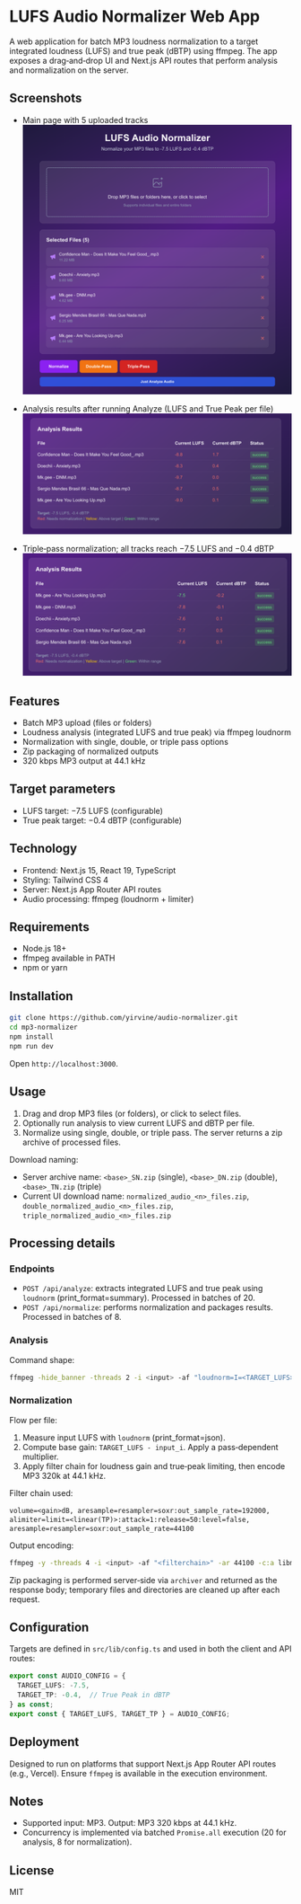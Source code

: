 # LUFS Audio Normalizer Web App

A web application for batch MP3 loudness normalization to a target integrated loudness (LUFS) and true peak (dBTP) using ffmpeg. The app exposes a drag‑and‑drop UI and Next.js API routes that perform analysis and normalization on the server.

## Screenshots

- Main page with 5 uploaded tracks
![Main page — 5 tracks uploaded](public/shot1.png)

- Analysis results after running Analyze (LUFS and True Peak per file)
![Analysis results — LUFS and TP](public/shot2.png)

- Triple‑pass normalization; all tracks reach −7.5 LUFS and −0.4 dBTP
![Triple‑pass normalized to targets](public/shot3.png)

## Features

- Batch MP3 upload (files or folders)
- Loudness analysis (integrated LUFS and true peak) via ffmpeg loudnorm
- Normalization with single, double, or triple pass options
- Zip packaging of normalized outputs
- 320 kbps MP3 output at 44.1 kHz

## Target parameters

- LUFS target: −7.5 LUFS (configurable)
- True peak target: −0.4 dBTP (configurable)

## Technology

- Frontend: Next.js 15, React 19, TypeScript
- Styling: Tailwind CSS 4
- Server: Next.js App Router API routes
- Audio processing: ffmpeg (loudnorm + limiter)

## Requirements

- Node.js 18+
- ffmpeg available in PATH
- npm or yarn

## Installation

```bash
git clone https://github.com/yirvine/audio-normalizer.git
cd mp3-normalizer
npm install
npm run dev
```

Open `http://localhost:3000`.

## Usage

1. Drag and drop MP3 files (or folders), or click to select files.
2. Optionally run analysis to view current LUFS and dBTP per file.
3. Normalize using single, double, or triple pass. The server returns a zip archive of processed files.

Download naming:
- Server archive name: `<base>_SN.zip` (single), `<base>_DN.zip` (double), `<base>_TN.zip` (triple)
- Current UI download name: `normalized_audio_<n>_files.zip`, `double_normalized_audio_<n>_files.zip`, `triple_normalized_audio_<n>_files.zip`

## Processing details

### Endpoints
- `POST /api/analyze`: extracts integrated LUFS and true peak using `loudnorm` (print_format=summary). Processed in batches of 20.
- `POST /api/normalize`: performs normalization and packages results. Processed in batches of 8.

### Analysis
Command shape:
```bash
ffmpeg -hide_banner -threads 2 -i <input> -af "loudnorm=I=<TARGET_LUFS>:TP=<TARGET_TP>:LRA=11:print_format=summary" -f null -
```

### Normalization
Flow per file:
1. Measure input LUFS with `loudnorm` (print_format=json).
2. Compute base gain: `TARGET_LUFS - input_i`. Apply a pass‑dependent multiplier.
3. Apply filter chain for loudness gain and true‑peak limiting, then encode MP3 320k at 44.1 kHz.

Filter chain used:
```text
volume=<gain>dB, aresample=resampler=soxr:out_sample_rate=192000, alimiter=limit=<linear(TP)>:attack=1:release=50:level=false, aresample=resampler=soxr:out_sample_rate=44100
```

Output encoding:
```bash
ffmpeg -y -threads 4 -i <input> -af "<filterchain>" -ar 44100 -c:a libmp3lame -b:a 320k <output>
```

Zip packaging is performed server‑side via `archiver` and returned as the response body; temporary files and directories are cleaned up after each request.

## Configuration

Targets are defined in `src/lib/config.ts` and used in both the client and API routes:
```typescript
export const AUDIO_CONFIG = {
  TARGET_LUFS: -7.5,
  TARGET_TP: -0.4,  // True Peak in dBTP
} as const;
export const { TARGET_LUFS, TARGET_TP } = AUDIO_CONFIG;
```

## Deployment

Designed to run on platforms that support Next.js App Router API routes (e.g., Vercel). Ensure `ffmpeg` is available in the execution environment.

## Notes

- Supported input: MP3. Output: MP3 320 kbps at 44.1 kHz.
- Concurrency is implemented via batched `Promise.all` execution (20 for analysis, 8 for normalization).

## License

MIT
